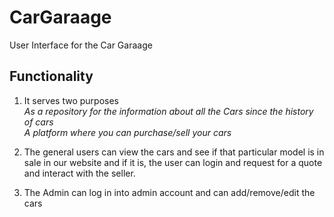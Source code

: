 # CarGaraage
User Interface for the Car Garaage

## Functionality
1. It serves two purposes </br>
   *As a repository for the information about all the Cars since the history of cars* </br>
   *A platform where you can purchase/sell your cars*

2. The general users can view the cars and see if that particular model is in sale in our website and if it is, the user can login and request for a quote and interact with the seller. </br>
3. The Admin can log in into admin account and can add/remove/edit the cars
